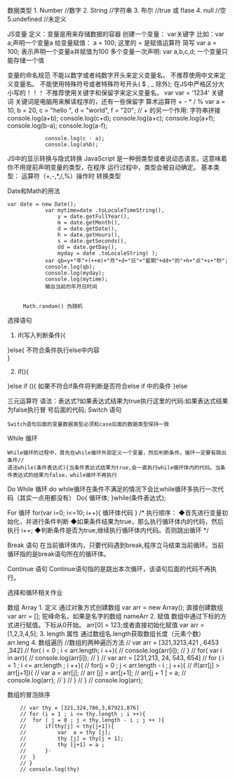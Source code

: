 
数据类型
 	1. Number  //数字
 	2. String //字符串
 	3. 布尔   //true 或 flase
 	4. null //空
 	5.undefined //未定义



JS变量
	定义：变量是用来存储数据的容器
	创建一个变量： var关键字 比如：var a;声明一个变量a
	给变量赋值： a = 100; 这里的 = 是赋值运算符
	简写 var a = 100; 表示声明一个变量a并赋值为100
	多个变量一次声明: var a,b,c,d;
	一个变量只能存储一个值



变量的命名规范
	不能以数字或者纯数字开头来定义变量名。
	不推荐使用中文来定义变量名。
	不能使用特殊符号或者特殊符号开头( $ , _ 除外);
	在JS中严格区分大小写的！！！
	不推荐使用关键字和保留字来定义变量名。
	var var = '1234' 关键词
	关键词是电脑用来解读程序的，还有一些保留字
算术运算符   + - * / %
			var a = 10,
				b = 20,
				c = "hello ",
				d = "world",
				f = "20";
				// + 的另一个作用: 字符串拼接
				console.log(a+b);
				console.log(c+d);
				console.log(a+c);
				console.log(a+f);
				console.log(b-a);
				console.log(a-f);
				
				console.log(c - a);
				console.log(a%b);


JS中的显示转换与隐式转换
		JavaScript 是一种弱类型或者说动态语言。这意味着你不用提前声明变量的类型，在程序
		运行过程中，类型会被自动确定。
		基本类型：
		运算符（+,-,*,/,%）操作时 转换类型

Date和Math的用法

	var date = new Date();
				var mytime=date .toLocaleTimeString(),
					y = date.getFullYear(),
					m = date.getMonth(),
				 	d = date.getDate(),
				 	h = date.getHours(),
				 	s = date.getSeconds(),
				 	dd = date.getDay(),
				 	myday = date .toLocaleString( );
				var	qb=y+"年"+(++m)+"月"+d+"日"+"星期"+dd+"的"+h+"点"+s+"秒";
				console.log(qb);
				console.log(myday);
				console.log(mytime);
				输出当前的年月日时间


		 Math.random() 伪随机

 选择语句 
  1. if(写入判断条件){

  }else{
	不符合条件执行else中内容  
  }

  2. if(){

  }else if (){
	如果不符合if条件将判断是否符合else if 中的条件
  }else

 三元运算符
	语法：表达式?如果表达式结果为true执行这里的代码:如果表达式结果为false执行冒
	号后面的代码;
Switch 语句

	Switch语句后面的变量数据类型必须和case后面的数据类型保持一致


While 循环

	While循环的过程中，首先在while循环外部定义一个变量，然后判断条件。循环一定要有跳出条件// 
	语法while(条件表达式){当条件表达式结果为true,会一直执行while循环体内的代码。当条件表达式的结果为false，while循环不再执行



Do While 循环
	do while循环在条件不满足的情况下会比while循环多执行一次代码（其实一点用都没有）
	Do{
	循环体;
	}while(条件表达式);

For 循环
	for(var i=0; i<=10; i++){
	循环体代码
	}
	/* 执行顺序：
	◆首先进行变量初始化，并进行条件判断
	◆如果条件结果为true，那么执行循环体内的代码，然后执行 i++;
	◆判断条件是否为true,继续执行循环体内代码。否则跳出循环
	*/

Break 语句
	在当前循环体内，只要代码遇到break,程序立马结束当前循环。当前循环指的是break语句所在的循环体。

Continue 语句
	Continue语句指的是跳出本次循环，该语句后面的代码不再执行。

选择和循环相关作业



数组 Array
	1. 定义
	通过对象方式创建数组 var arr = new Array();
	直接创建数组 var arr = [];
	驼峰命名，如果是名字的数组 nameArr
	2. 赋值 数组中通过下标的方式进行赋值。下标从0开始。 arr[0] = 123;或者直接初始化赋值 var arr = [1,2,3,4,5];
	3. length 属性 通过数组名.length获取数组长度（元素个数） arr.leng
	4. 数组遍历
	//数组的两种遍历方法
		// var arr = [321,3213,421 , 6453 ,342]
		// for( i = 0 ; i < arr.length; i ++){
		// 	console.log(arr[i]);
		// }
		// for( var i in arr){
		// 	console.log(arr[i]);
		// }
		// var arr = [231,213, 24, 543, 654]
		// for ( i = 1 ; i <= arr.length ; i ++){
		// 	for(j = 0 ; j < arr.length - i ; j ++){
		// 		if(arr[j] > arr[j+1]){
		// 			var a = arr[j];
		// 			arr [j] = arr[j+1];
		// 			arr[j + 1 ] = a;
		// 			console.log(arr);
		// 		}
		// 	}
		// }
		// console.log(arr);


数组的冒泡排序

		// var thy = [321,324,786,3,87921,876]
		// for (i = 1 ; i <= thy.length ; i ++){
		// 	for ( j = 0 ; j < thy.length - i ; j ++ ){
		// 		if(thy[j] < thy[j+1]){
		// 			var  a = thy [j];
		// 			thy [j] = thy[j + 1];
		// 			thy [j+1] = a ; 
		// 		}· 
		// 	}
		// }
		// console.log(thy)

	